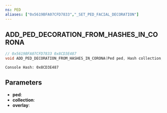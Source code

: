 ```yaml
---
ns: PED
aliases: ["0x5619BFA07CFD7833","_SET_PED_FACIAL_DECORATION"]
---
```

## ADD_PED_DECORATION_FROM_HASHES_IN_CORONA

```c
// 0x5619BFA07CFD7833 0x8CD3E487
void ADD_PED_DECORATION_FROM_HASHES_IN_CORONA(Ped ped, Hash collection, Hash overlay);
```

```
Console Hash: 0x8CD3E487  
```

## Parameters
* **ped**:
* **collection**:
* **overlay**:

